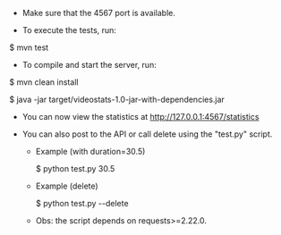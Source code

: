
* Make sure that the 4567 port is available.

* To execute the tests, run:

 $ mvn test

* To compile and start the server, run:

 $ mvn clean install

 $ java -jar target/videostats-1.0-jar-with-dependencies.jar

  * You can now view the statistics at http://127.0.0.1:4567/statistics

  * You can also post to the API or call delete using the "test.py" script.
    * Example (with duration=30.5)

      $ python test.py 30.5

    * Example (delete)

      $ python test.py --delete

    * Obs: the script depends on requests>=2.22.0.
